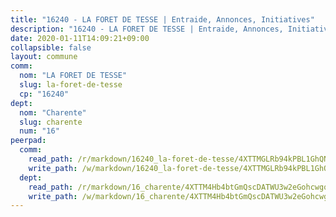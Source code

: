 ```yaml
---
title: "16240 - LA FORET DE TESSE | Entraide, Annonces, Initiatives"
description: "16240 - LA FORET DE TESSE | Entraide, Annonces, Initiatives"
date: 2020-01-11T14:09:21+09:00
collapsible: false
layout: commune
comm:
  nom: "LA FORET DE TESSE"
  slug: la-foret-de-tesse
  cp: "16240"
dept:
  nom: "Charente"
  slug: charente
  num: "16"
peerpad:
  comm:
    read_path: /r/markdown/16240_la-foret-de-tesse/4XTTMGLRb94kPBL1GhQNjDVJS68fab6ED5WFJHo5XcoY6SdnQ
    write_path: /w/markdown/16240_la-foret-de-tesse/4XTTMGLRb94kPBL1GhQNjDVJS68fab6ED5WFJHo5XcoY6SdnQ-K3TgUwnmAMX69C18v7wuNf1KrXB5s4142NB2L9qYmV3jNEeDcgQe7F97ocyAhGzeNNKdDUQKtSPzWrPotJprLpnVPaT5MkpefZ27wMjpvQHaj5smqcntd5s1HHchGUg9W6FtcdWg
  dept:
    read_path: /r/markdown/16_charente/4XTTM4Hb4btGmQscDATWU3w2eGohcwgqasCDtGWVahJnAEsq8
    write_path: /w/markdown/16_charente/4XTTM4Hb4btGmQscDATWU3w2eGohcwgqasCDtGWVahJnAEsq8-K3TgU9zhAjxEMbYrSr9VB24idAgS7xBryN3TjEsJmsrToRfRc8PWUu9zDXmtMXWLR7TNqZhAPJFsnJ4QbuWpLJvHpyW2q8LZxtsaakTfiMdj4HFsc11ZXzpn4aT8zYKZzSLwV1CA
---
```


